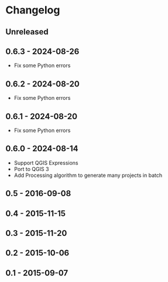 # Changelog

## Unreleased

## 0.6.3 - 2024-08-26

* Fix some Python errors

## 0.6.2 - 2024-08-20

* Fix some Python errors

## 0.6.1 - 2024-08-20

* Fix some Python errors

## 0.6.0 - 2024-08-14

* Support QGIS Expressions
* Port to QGIS 3
* Add Processing algorithm to generate many projects in batch

## 0.5 - 2016-09-08

## 0.4 - 2015-11-15

## 0.3 - 2015-11-20

## 0.2 - 2015-10-06

## 0.1 - 2015-09-07
